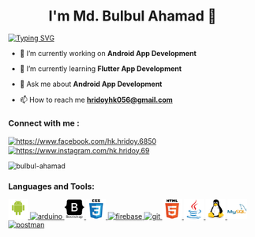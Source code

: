 <h1 align="center">I'm Md. Bulbul Ahamad 👋</h1>

<a href="https://git.io/typing-svg"><img src="https://readme-typing-svg.demolab.com?font=Fira+Code&size=25&color=000000&duration=3000&pause=100&width=1000&color=000000&center=true&lines=Full+Stack+App+Developer;Flutter/Android;Self+Learner;CSE+Student;Love+to+learn+new+stuffs+❤" alt="Typing SVG" /></a>


- 🔭 I’m currently working on **Android App Development**

- 🌱 I’m currently learning **Flutter App Development**

- 💬 Ask me about **Android  App Development**

- 📫 How to reach me **hridoyhk056@gmail.com**

<h3 align="left">Connect with me :</h3>
<p align="left">
<a href="https://fb.com/https://www.facebook.com/hk.hridoy.6850" target="blank"><img align="center" src="https://raw.githubusercontent.com/rahuldkjain/github-profile-readme-generator/master/src/images/icons/Social/facebook.svg" alt="https://www.facebook.com/hk.hridoy.6850" height="30" width="40" /></a>
<a href="https://www.instagram.com/hk.hridoy.69" target="blank"><img align="center" src="https://raw.githubusercontent.com/rahuldkjain/github-profile-readme-generator/master/src/images/icons/Social/instagram.svg" alt="https://www.instagram.com/hk.hridoy.69" height="30" width="40" /></a>
</p>

<p align="left"> <img src="https://komarev.com/ghpvc/?username=bulbul-ahamad&label=Profile%20views&color=0e75b6&style=flat" alt="bulbul-ahamad" /> </p>

<h3 align="left">Languages and Tools:</h3>
<p align="left"> <a href="https://developer.android.com" target="_blank" rel="noreferrer"> <img src="https://raw.githubusercontent.com/devicons/devicon/master/icons/android/android-original-wordmark.svg" alt="android" width="40" height="40"/> </a> <a href="https://www.arduino.cc/" target="_blank" rel="noreferrer"> <img src="https://cdn.worldvectorlogo.com/logos/arduino-1.svg" alt="arduino" width="40" height="40"/> </a> <a href="https://getbootstrap.com" target="_blank" rel="noreferrer"> <img src="https://raw.githubusercontent.com/devicons/devicon/master/icons/bootstrap/bootstrap-plain-wordmark.svg" alt="bootstrap" width="40" height="40"/> </a> <a href="https://www.w3schools.com/css/" target="_blank" rel="noreferrer"> <img src="https://raw.githubusercontent.com/devicons/devicon/master/icons/css3/css3-original-wordmark.svg" alt="css3" width="40" height="40"/> </a> <a href="https://firebase.google.com/" target="_blank" rel="noreferrer"> <img src="https://www.vectorlogo.zone/logos/firebase/firebase-icon.svg" alt="firebase" width="40" height="40"/> </a> <a href="https://git-scm.com/" target="_blank" rel="noreferrer"> <img src="https://www.vectorlogo.zone/logos/git-scm/git-scm-icon.svg" alt="git" width="40" height="40"/> </a> <a href="https://www.w3.org/html/" target="_blank" rel="noreferrer"> <img src="https://raw.githubusercontent.com/devicons/devicon/master/icons/html5/html5-original-wordmark.svg" alt="html5" width="40" height="40"/> </a> <a href="https://www.java.com" target="_blank" rel="noreferrer"> <img src="https://raw.githubusercontent.com/devicons/devicon/master/icons/java/java-original.svg" alt="java" width="40" height="40"/> </a> <a href="https://www.linux.org/" target="_blank" rel="noreferrer"> <img src="https://raw.githubusercontent.com/devicons/devicon/master/icons/linux/linux-original.svg" alt="linux" width="40" height="40"/> </a> <a href="https://www.mysql.com/" target="_blank" rel="noreferrer"> <img src="https://raw.githubusercontent.com/devicons/devicon/master/icons/mysql/mysql-original-wordmark.svg" alt="mysql" width="40" height="40"/> </a> <a href="https://postman.com" target="_blank" rel="noreferrer"> <img src="https://www.vectorlogo.zone/logos/getpostman/getpostman-icon.svg" alt="postman" width="40" height="40"/> </a> </p>
